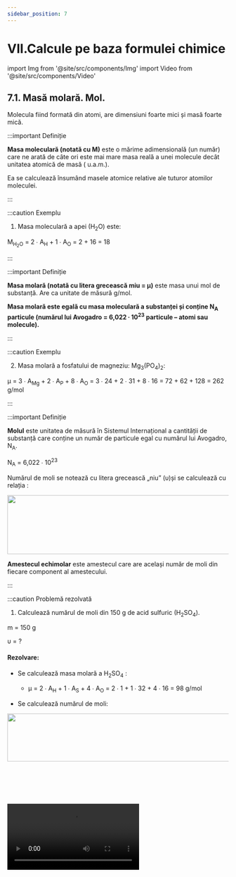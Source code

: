 ```yaml
---
sidebar_position: 7
---
```


# VII.Calcule pe baza formulei chimice



import Img from '@site/src/components/Img'
import Video from '@site/src/components/Video'


## 7.1. Masă molară. Mol.


Molecula fiind formată din atomi, are dimensiuni foarte mici și masă foarte mică.


:::important Definiție

**Masa moleculară (notată cu M)** este o mărime adimensională (un număr) care ne arată de câte ori este mai mare masa reală a unei molecule decât unitatea atomică de masă ( u.a.m.). 

Ea se calculează însumând masele atomice relative ale tuturor atomilor moleculei.


:::



:::caution Exemplu


1) Masa moleculară a apei (H<sub>2</sub>O) este:

M<sub>H<sub>2</sub>O</sub> = 2 ∙ A<sub>H</sub> + 1 ∙ A<sub>O</sub> = 2 + 16 = 18
 

:::



:::important Definiție

**Masa molară (notată cu litera grecească miu = μ)** este masa unui mol de substanță. Are ca unitate de măsură g/mol.

**Masa molară este egală cu masa moleculară a substanței și conține N<sub>A</sub> particule (numărul lui Avogadro = 6,022 ∙ 10<sup>23</sup> particule – atomi sau molecule).**


:::



:::caution Exemplu


2) Masa molară a fosfatului de magneziu: Mg<sub>3</sub>(PO<sub>4</sub>)<sub>2</sub>:


μ = 3 ∙ A<sub>Mg</sub> + 2 ∙ A<sub>P</sub> + 8 ∙ A<sub>O</sub> = 3 ∙ 24 + 2 ∙ 31 + 8 ∙ 16 = 72 + 62 + 128 = 262 g/mol
 

:::


:::important Definiție


**Molul** este unitatea de măsură în Sistemul Internațional a cantității de substanță care conține un număr de particule egal cu numărul lui Avogadro, N<sub>A</sub>.

N<sub>A</sub> = 6,022 ∙ 10<sup>23</sup>
 
Numărul de moli se notează cu litera grecească „niu” (υ)și se calculează cu relația :


<Img className="img-responsive4" src="chimie/clasa7/capitolul7/7_1_Poza1_FormulaNumaruluiDeMoli_vers3.jpg" lazy={false} width="1000" height="134" />


**Amestecul echimolar** este amestecul care are același număr de moli din fiecare component al amestecului.





:::




:::caution Problemă rezolvată

1)	Calculează numărul de moli din 150 g de acid sulfuric (H<sub>2</sub>SO<sub>4</sub>).
 
m = 150 g
  
υ = ?

 
#### Rezolvare:


- Se calculează masa molară a H<sub>2</sub>SO<sub>4</sub> :

  - μ = 2 ∙ A<sub>H</sub> + 1 ∙ A<sub>S</sub> + 4 ∙ A<sub>O</sub> = 2 ∙ 1 + 1 ∙ 32 + 4 ∙ 16 = 98 g/mol

- Se calculează numărul de moli:


<Img className="img-responsive4" src="chimie/clasa7/capitolul7/7_1_Poza2_Rezolvare_ProblemaModel1_vers3.jpg" width="1000" height="109" />


<br></br>
<br></br>




<Video src="https://www.youtube.com/embed/pL2KlnLmh3U" />





:::




:::caution Problemă model

2) Calculează masa a 10 moli de AlPO<sub>4</sub>. 	
 
υ = 10 moli 
  
m = ?

 
#### Rezolvare:


- Se calculează masa molară a AlPO<sub>4</sub> :

  - μ = 1 ∙ A<sub>Al</sub> + 1 ∙ A<sub>P</sub> + 4 ∙ A<sub>O</sub> = 1 ∙ 27 +  1 ∙ 31 + 4 ∙ 16 = 27 + 31 + 64 = 122 g/mol


- Se calculează masa din formula numărului de moli :

<Img className="img-responsive4" src="chimie/clasa7/capitolul7/7_1_Poza3_Rezolvare_ProblemaModel2_vers4.jpg" width="1000" height="92" />



<br></br>
<br></br>




<Video src="https://www.youtube.com/embed/LXhg5W3GHnY" />





:::


<br></br>
<br></br>



## 7.2. Calcule pe baza formulei chimice.


:::important

Știind formula chimică a unei substanțe se poate determina:

**1) Raportul atomic al elementelor componente** este raportul între numărul de atomi din fiecare element component al substanței respective.

Pentru o substanță X<sub>a</sub>Y<sub>b</sub>Z<sub>c</sub>, raportul atomic este a : b : c 

:::


:::caution Exemplu:


- Acidul sulfhidric - H<sub>2</sub>S are raportul atomic:
 
  -  H : S = 2 : 1

- Acidul carbonic - H<sub>2</sub>CO<sub>3</sub> are raportul atomic:
 
  -  H : C : O = 2 : 1 : 3

- Fosfatul de mercur - Hg<sub>3</sub>(PO<sub>4</sub>)<sub>2</sub> are raportul atomic: 

  - Hg : P : O= 3 : 2 : 8 


:::



:::important

**2) Raportul de masă** este raportul între masele din fiecare element component al substanței respective.

Pentru o substanță X<sub>a</sub>Y<sub>b</sub>Z<sub>c</sub>, raportul de masă este aA<sub>X</sub> : bA<sub>Y</sub> : cA<sub>Z</sub> 



:::


:::caution Exemplu:


- Acidul sulfhidric - H<sub>2</sub>S are raportul de masă:
 
  - 2∙A<sub>H</sub> : 1∙A<sub>S</sub> = 2 ∙ 1 : 1 ∙ 32 = 1 : 16

- Acidul carbonic - H<sub>2</sub>CO<sub>3</sub> are raportul de masă:
 
  - 2∙A<sub>H</sub> : 1∙A<sub>C</sub> : 3∙A<sub>O</sub> = 2 ∙ 1 : 1 ∙ 12 : 3 ∙ 16 = 2 : 12 : 48 = 1 : 6 : 24

- Fosfatul de mercur - Hg<sub>3</sub>(PO<sub>4</sub>)<sub>2</sub> are raportul de masă: 

  - 3∙A<sub>Hg</sub> : 2∙A<sub>P</sub> : 8∙A<sub>O</sub> = 3 ∙ 200 : 2 ∙ 31 : 8 ∙ 16 = 600 : 62 : 128 = 300 : 31 : 64




<br></br>




<Video src="https://www.youtube.com/embed/8SuCExmIe9M" />





:::




:::important

**3) Compoziția procentuală de masă** reprezintă masa fiecărui element conținută în 100g substanță.

a)	Pornind de la formula chimică, se calculează masa molară și apoi cu regula de trei simplă se calculează procentul fiecărui element component. 



:::


:::caution Exemplu:

Pentru acidul carbonic - H<sub>2</sub>CO<sub>3</sub>: 


μ = 2 ∙ A<sub>H</sub> + 1 ∙ A<sub>C</sub> + 3 ∙ A<sub>O</sub> = 2 + 12 + 48 = 62 g/mol

Dacă 62 g H<sub>2</sub>CO<sub>3</sub> conțin........2 g H........12 g C........ 48 g O

Atunci 100 g H<sub>2</sub>CO<sub>3</sub> conțin ....x g H.........y g C..........z g O


<Img className="img-responsive4" src="chimie/clasa7/capitolul7/7_2_Poza1_Exemplu3_vers2.jpg" width="1000" height="92" />




<br></br>
<br></br>

Observație: 

Pentru ultimul element chimic, este de preferat ca procentul să se afle prin scădere:

100 – 3,22%  – 19,36% = 77,42% 



<Video src="https://www.youtube.com/embed/nWU-TwJI5yc" />






:::




:::important

b) Pornind de la raportul de masă și apoi cu regula de trei simplă se calculează procentul fiecărui element component. 


:::


:::caution Exemplu:

Oxidul de fier III(Fe<sub>2</sub>O<sub>3</sub> ) are raportul de masă A<sub>Fe</sub> : A<sub>O</sub> = 7 : 3. 

Calculează procentul fiecărui element component.


Adunăm 7 g Fe + 3 g O = 10 g de Fe<sub>2</sub>O<sub>3</sub>

Dacă în 10 g Fe<sub>2</sub>O<sub>3</sub> se găsesc ..........7 g Fe..........3 g O

Atunci în 100 g Fe<sub>2</sub>O<sub>3</sub> se găsesc......x g Fe.........y g O


<Img className="img-responsive4" src="chimie/clasa7/capitolul7/7_2_Poza2_Exemplu3pctb_vers2.jpg" width="1000" height="114" />


:::




:::important

**4) Masa unui element, aflată într-o anumită masă de substanță compusă.**

Pornind de la formula chimică se calculează masa molară a substanței compuse și apoi cu regula de trei simplă se calculează masa fiecărui element component aflată în masa dată de substanță compusă.

:::


:::caution Exemplu:

Ce masă de oxigen se află în 248 g acid carbonic- H<sub>2</sub>CO<sub>3</sub> ?

μ = 2 ∙ A<sub>H</sub> + 1 ∙ A<sub>C</sub> + 3 ∙ A<sub>O</sub> = 2 + 12 + 48 = 62 g/mol

Dacă 62 g H<sub>2</sub>CO<sub>3</sub> conțin........ 48 g O

Atunci 248 g H<sub>2</sub>CO<sub>3</sub> conțin .....x g O


<Img className="img-responsive4" src="chimie/clasa7/capitolul7/7_2_Poza3_Exemplu4_vers3.jpg" width="1000" height="113" />




<br></br>
<br></br>




<Video src="https://www.youtube.com/embed/ltDtTfOvh5c" />




:::


:::important

**5) Masa unui substanțe compuse care conține o anumită masă de element.**

Pornind de la formula chimică, se calculează masa molară a substanței compuse și apoi cu regula de trei simplă se calculează masa de substanță compusă aflată într-o anumită masă de element chimic.



:::


:::caution Exemplu:

Ce masă de bromură de aluminiu- AlBr<sub>3</sub> conține 20 g de aluminiu ?

μ = 1 ∙ A<sub>Al</sub> + 3 ∙ A<sub>Br</sub>  = 1 ∙ 27 +  3 ∙ 80 = 27 + 240 = 267 g/mol

Dacă 267 g AlBr<sub>3</sub> conține ............27 g Al

Atunci x g AlBr<sub>3</sub> conține...............20 g Al


<Img className="img-responsive4" src="chimie/clasa7/capitolul7/7_2_Poza4_Exemplu5_vers3.jpg" width="1000" height="96" />





<br></br>
<br></br>




<Video src="https://www.youtube.com/embed/M1_yGe673dE" />




:::




<br></br>
<br></br>






## 7.3. Sinteză recapitulativă - Calcule pe baza formulei chimice



:::important

**Masa moleculară (notată cu M)** este o mărime adimensională (un număr) care ne arată de câte ori este mai mare masa reală a unei molecule decât unitatea atomică de masă ( u.a.m.). 

Ea se calculează însumând masele atomice relative ale tuturor atomilor moleculei.






Exemplu: Masa moleculară a apei (H<sub>2</sub>O) este:

M<sub>H<sub>2</sub>O</sub> = 2 ∙ A<sub>H</sub> + 1 ∙ A<sub>O</sub> = 2 + 16 = 18
 

<br></br>



**Masa molară (notată cu litera grecească miu = μ)** este masa unui mol de substanță. Are ca unitate de măsură g/mol.

**Masa molară este egală cu masa moleculară a substanței și conține N<sub>A</sub> particule (numărul lui Avogadro = 6,022 ∙ 10<sup>23</sup> particule – atomi sau molecule).**




Exemplu: Masa molară a fosfatului de magneziu: Mg<sub>3</sub>(PO<sub>4</sub>)<sub>2</sub>:


μ = 3 ∙ A<sub>Mg</sub> + 2 ∙ A<sub>P</sub> + 8 ∙ A<sub>O</sub> = 3 ∙ 24 + 2 ∙ 31 + 8 ∙ 16 = 72 + 62 + 128 = 262 g/mol
 


<br></br>



**Molul** este unitatea de măsură în Sistemul Internațional a cantității de substanță care conține un număr de particule egal cu numărul lui Avogadro, N<sub>A</sub>.

N<sub>A</sub> = 6,022 ∙ 10<sup>23</sup>
 
Numărul de moli se notează cu litera grecească „niu” (υ) și se calculează cu relația:


<Img className="img-responsive4" src="chimie/clasa7/capitolul7/7_1_Poza1_FormulaNumaruluiDeMoli_vers3.jpg" width="1000" height="134" />


**Amestecul echimolar** este amestecul care are același număr de moli din fiecare component al amestecului.


<br></br>
<br></br>



**Știind formula chimică a unei substanțe se poate determina:**


**1) Raportul atomic al elementelor componente** este raportul între numărul de atomi din fiecare element component al substanței respective.

Pentru o substanță X<sub>a</sub>Y<sub>b</sub>Z<sub>c</sub>, raportul atomic este a : b : c 


Exemplu:

- Fosfatul de mercur - Hg<sub>3</sub>(PO<sub>4</sub>)<sub>2</sub> are raportul atomic: 

  - Hg : P : O= 3 : 2 : 8 


<br></br>


**2) Raportul de masă** este raportul între masele din fiecare element component al substanței respective.

Pentru o substanță X<sub>a</sub>Y<sub>b</sub>Z<sub>c</sub>, raportul de masă este aA<sub>X</sub> : bA<sub>Y</sub> : cA<sub>Z</sub> 


Exemplu:


- Fosfatul de mercur - Hg<sub>3</sub>(PO<sub>4</sub>)<sub>2</sub> are raportul de masă: 

  - 3 ∙ A<sub>Hg</sub> : 2 ∙ A<sub>P</sub> : 8 ∙ A<sub>O</sub> = 3 ∙ 200 : 2 ∙ 31 : 8 ∙ 16 = 600 : 62 : 128 = 300 : 31 : 64


<br></br>

**3) Compoziția procentuală de masă** reprezintă masa fiecărui element conținută în 100g substanță.

a)	Pornind de la formula chimică, se calculează masa molară și apoi cu regula de trei simplă se calculează procentul fiecărui element component. 



Exemplu: Pentru acidul carbonic - H<sub>2</sub>CO<sub>3</sub>: 


μ = 2 ∙ A<sub>H</sub> + 1 ∙ A<sub>C</sub> + 3 ∙ A<sub>O</sub> = 2 + 12 + 48 = 62 g/mol

Dacă 62 g H<sub>2</sub>CO<sub>3</sub> conțin........2 g H........12 g C........ 48 g O

Atunci 100 g H<sub>2</sub>CO<sub>3</sub> conțin ....x g H.........y g C..........z g O


<Img className="img-responsive4" src="chimie/clasa7/capitolul7/7_2_Poza1_Exemplu3_vers2.jpg" width="1000" height="92" />


<br></br>
<br></br>




b) Pornind de la raportul de masă și apoi cu regula de trei simplă se calculează procentul fiecărui element component. 


Exemplu:

Oxidul de fier III (Fe<sub>2</sub>O<sub>3</sub>) are raportul de masă A<sub>Fe</sub> : A<sub>O</sub> = 7 : 3. 

Calculează procentul fiecărui element component.


Adunăm 7 g Fe + 3 g O = 10 g Fe<sub>2</sub>O<sub>3</sub>

Dacă în 10 g Fe<sub>2</sub>O<sub>3</sub> se găsesc ..........7 g Fe..........3 g O

Atunci în 100 g Fe<sub>2</sub>O<sub>3</sub> se găsesc......x g Fe.........y g O


<Img className="img-responsive4" src="chimie/clasa7/capitolul7/7_2_Poza2_Exemplu3pctb_vers2.jpg" width="1000" height="114" />


<br></br>
<br></br>

<br></br>



**4) Masa unui element, aflată într-o anumită masă de substanță compusă.**

Pornind de la formula chimică se calculează masa molară a substanței compuse și apoi cu regula de trei simplă se calculează masa fiecărui element component aflată în masa dată de substanță compusă.


Exemplu:

Ce masă de oxigen se află în 248 g acid carbonic- H<sub>2</sub>CO<sub>3</sub> ?

μ = 2 ∙ A<sub>H</sub> + 1 ∙ A<sub>C</sub> + 3 ∙ A<sub>O</sub> = 2 + 12 + 48 = 62 g/mol

Dacă 62 g H<sub>2</sub>CO<sub>3</sub> conțin........ 48 g O

Atunci 248 g H<sub>2</sub>CO<sub>3</sub> conțin .....x g O


<Img className="img-responsive4" src="chimie/clasa7/capitolul7/7_2_Poza3_Exemplu4_vers3.jpg" width="1000" height="113" />

<br></br>
<br></br>


<br></br>

**5) Masa unui substanțe compuse care conține o anumită masă de element.**

Pornind de la formula chimică se calculează masa molară a substanței compuse și apoi cu regula de trei simplă se calculează masa  de substanță compusă aflată într-o anumită masă de element chimic.


Exemplu:

Ce masă de bromură de aluminiu- AlBr<sub>3</sub> conține 20 g de aluminiu ?

μ = 1 ∙ A<sub>Al</sub> + 3 ∙ A<sub>Br</sub>  = 1 ∙ 27 +  3 ∙ 80 = 27 + 240 = 267 g/mol

Dacă 267 g AlBr<sub>3</sub> conține ............27 g Al

Atunci x g AlBr<sub>3</sub> conține...............20 g Al


<Img className="img-responsive4" src="chimie/clasa7/capitolul7/7_2_Poza4_Exemplu5_vers3.jpg" width="1000" height="96" />








:::









<br></br>
<br></br>






## 7.4. Probleme recapitulative - Calcule pe baza formulei chimice





:::caution Probleme recapitulative - Calcule pe baza formulei chimice

1) Știind formula acidului fosforic, determină:

a) Ce masă de acid fosforic este conținută de 3 moli de acid fosforic?

b) Raportul atomic al elementelor componente

c) Raportul de masă al elementelor componente

d) Compoziția procentuală de masă a elementelor componente

e) Ce masă de oxigen este conținută de 3 moli de H<sub>3</sub>PO<sub>4</sub>?

f) Ce masă de H<sub>3</sub>PO<sub>4</sub> conține 10 g de oxigen?

#### Rezolvare:


a) 

- Se calculează masa molară a H<sub>3</sub>PO<sub>4</sub>:

μ = 3 ∙ A<sub>H</sub> + 1 ∙ A<sub>P</sub> + 4 ∙ A<sub>O</sub> = 3 ∙ 1 +  1∙ 31 + 4 ∙ 16 = 3 + 31 + 64 = 98 g/mol

- Se calculează masa din formula numărului de moli:



<Img className="img-responsive4" src="chimie/clasa7/capitolul7/7_4_Poza1_Rezolvare1_ProblemaModel1_vers2.jpg" width="1000" height="93" />


<br></br>
<br></br>


	
	 
b) H<sub>3</sub>PO<sub>4</sub> are raportul atomic: 

H : P : O = 3 : 1 : 4

<br></br>

c)	Raportul de masă al elementelor componente este:

3A<sub>H</sub> : 1A<sub>P</sub> : 4A<sub>O</sub> = 3 : 31 : 64 

<br></br>

d) Compoziția procentuală de masă:


<Img className="img-responsive4" src="chimie/clasa7/capitolul7/7_4_Poza2_Rezolvare2_ProblemaModel1_vers2.jpg" width="1000" height="290" />


<br></br>
<br></br>


e) 


<Img className="img-responsive4" src="chimie/clasa7/capitolul7/7_4_Poza3_Rezolvare3_ProblemaModel1_vers2.jpg" width="1000" height="271" />


<br></br>
<br></br>



f) 


<Img className="img-responsive4" src="chimie/clasa7/capitolul7/7_4_Poza4_Rezolvare4_ProblemaModel1_vers2.jpg" width="1000" height="285" />



<br></br>
<br></br>



:::





:::caution Probleme recapitulative - Calcule pe baza formulei chimice

2)	Fierul formează trei oxizi cu oxigenul: oxid de Fe II (FeO), oxid de fier III (Fe<sub>2</sub>O<sub>3</sub>) și oxid fero-feric (Fe<sub>3</sub>O<sub>4</sub>). Determină formula unui oxid de fier cu masa molară 160 g/mol și care conține 70% Fe ?


#### Rezolvare:

- Se scriu datele problemei:

  - μ = 160 g/mol

  - % Fe = 70%

- Se calculează procentul de oxigen:

  - 100 – 70 = 30% O

- Se împart procentele la masele atomice ale elementelor respective:


<Img className="img-responsive4" src="chimie/clasa7/capitolul7/7_4_Poza5_Rezolvare1_ProblemaModel2.jpg" width="1000" height="241" />


<br></br>
<br></br>


- Rezultatele obținute se împart la cel mai mc dintre ele și astfel obținem numărul de atomi al elementului respectiv:



<Img className="img-responsive4" src="chimie/clasa7/capitolul7/7_4_Poza6_Rezolvare2_ProblemaModel2.jpg" width="1000" height="248" />


<br></br>
<br></br>


- Formula chimică este: **(FeO<sub>1,5</sub>)<sub>n</sub>**

- Calculăm n:



<Img className="img-responsive4" src="chimie/clasa7/capitolul7/7_4_Poza7_Rezolvare3_ProblemaModel2.jpg" width="1000" height="371" />


<br></br>
<br></br>


- Formula chimică finală este: **(FeO<sub>1,5</sub>)<sub>2</sub> = Fe<sub>2</sub>O<sub>3</sub>** 




<br></br>




<Video src="https://www.youtube.com/embed/kI7wbcH6HS4" />




:::





:::caution Probleme recapitulative - Calcule pe baza formulei chimice

3) Sărurile de magneziu sunt folosite ca îngrășăminte chimice pentru dezvoltarea armonioasă a plantelor. Determină formula unei sări de magneziu care are raportul masic: Mg : N : O = 6 : 7 : 24.




#### Rezolvare:


- Scriem datele problemei
  
  - A<sub>Mg</sub> : A<sub>N</sub> : A<sub>O</sub> = 6 : 7 : 24 

- Se împart rapoartele masice la masele atomice ale elementelor respective:


<Img className="img-responsive4" src="chimie/clasa7/capitolul7/7_4_Poza8_Rezolvare1_ProblemaModel3.jpg" width="1000" height="375" />


<br></br>
<br></br>


- Rezultatele obținute se împart la cel mai mic dintre ele și astfel obținem numărul de atomi al elementului respectiv:



<Img className="img-responsive4" src="chimie/clasa7/capitolul7/7_4_Poza9_Rezolvare2_ProblemaModel3.jpg" width="1000" height="399" />


<br></br>
<br></br>


- Sarea de magneziu care are acest număr de atomi este azotatul de magneziu cu formula: Mg(NO<sub>3</sub>)<sub>2</sub>.



<br></br>




<Video src="https://www.youtube.com/embed/O3pm3DStPFo" />





:::




:::caution Probleme recapitulative - Calcule pe baza formulei chimice

4) Calculează masa de fluorură de calciu din 420 g de amestec echimolar de fluorură de calciu și fluorură de magneziu.

#### Rezolvare:


- Notăm datele problemei:

  - m = m<sub>1</sub> + m<sub>2</sub> = 420 g
  
  - υ<sub>1</sub> = υ<sub>2</sub> = υ
  
- Calculăm masele molare ale celor două substanțe din amestec:

  - μ1 <sub>CaF<sub>2</sub></sub> = 1 ∙ A<sub>Ca</sub> + 2 ∙ A<sub>F</sub> = 1 ∙ 40 + 2 ∙19 = 40 + 38 = 78  g/mol

  - μ2 <sub>MgF<sub>2</sub></sub> = 1 ∙ A<sub>Mg</sub> + 2 ∙ A<sub>F</sub> = 1 ∙ 24 + 2 ∙19 = 24 + 38 = 62  g/mol

- Se calculează masa din formula numărului de moli:


<Img className="img-responsive4" src="chimie/clasa7/capitolul7/7_4_Poza10_Rezolvare_ProblemaModel4_vers2.jpg" width="1000" height="806" />




<br></br>

<br></br>



<Video src="https://www.youtube.com/embed/XsvD8FxTwVg" />





:::







:::caution Probleme recapitulative - Calcule pe baza formulei chimice

5)	Ce masă de apă dizolvă 0,5 moli de hidroxid de sodiu pentru a obține o soluție cu o concentrație 40% ?

#### Rezolvare:

- Notăm datele problemei:

  - m<sub>apă</sub> = ?
  
  - υ = 0,5 moli

  - c = 40%

- Calculăm masa molară a NaOH:

  - μ<sub>NaOH</sub> = 1 ∙ A<sub>Na</sub> + 1 ∙ A<sub>O</sub> +  1 ∙ A<sub>H</sub> = 1 ∙ 23 + 1 ∙ 16 + 1 ∙ 1 = 40 g/mol

- Se calculează masa din formula numărului de moli:



<Img className="img-responsive4" src="chimie/clasa7/capitolul7/7_4_Poza11_Rezolvare1_ProblemaModel5.jpg" width="1000" height="193" />

<br></br>
<br></br>


- Din formula concentrației scoatem masa soluției, m<sub>s</sub>:



<Img className="img-responsive4" src="chimie/clasa7/capitolul7/7_4_Poza12_Rezolvare2_ProblemaModel5_vers2.jpg" width="1000" height="335" />


<br></br>
<br></br>


<Video src="https://www.youtube.com/embed/ZhMD8s3Ymz8" />





:::






<br></br>
<br></br>






## 7.5. Exerciții recapitulative - Calcule pe baza formulei chimice




:::caution Exerciții recapitulative - Calcule pe baza formulei chimice


**1) Calculează raportul atomic și raportul de masă al elementelor pentru sulfatul de aluminiu.**

<br></br>


**2) Calculează compoziția procentuală masică al elementelor din carbonatul de potasiu.**

<br></br>

**3) Calculează numărul de moli ce conține:**

a)	40 g acid azotic.

b)	3 kg sulfură de aluminiu.

c)	0,5 cm<sup>3</sup> clorură de calciu cu densitatea de 2,15 g/cm<sup>3</sup>.


<br></br>


**4) Calculează masa a :**

a)	12 kmoli de hidroxid de sodiu.

b)	5 kmoli de oxid de zinc.


<br></br>



**5) Calculează numărul de molecule de iodură de sodiu din 2420 g de amestec echimolar de iodură de sodiu și iodură de mercur.**

<br></br>



**6) Calculează masa de zinc din 400 g amestec echimasic de bromură de zinc și clorură de zinc.**

<br></br>


**7) Determină formula unei sări de calciu care are raportul masic:**

  - Ca : C : O = 10 : 3 : 12.

<br></br>


**8) Azotul formează mulți oxizi cu oxigenul. Determină formula unui oxid de azot cu masa molară 46 g/mol și care conține 30% azot ?**



:::






<br></br>
<br></br>






## 7.6. Test de autoevaluare - Calcule pe baza formulei chimice









:::caution Test de autoevaluare - Calcule pe baza formulei chimice


**1)	Se dă oxidul de aluminiu. Determină: -3p**

a)	Raportul atomic al elementelor.

b)	Raportul masic al elementelor.

c)	Compoziția procentuală masică a elementelor.

Se dă: A<sub>Al</sub> = 27; A<sub>O</sub> = 16.


<br></br>



**2) Calculează masa conținută în 5 kmoli de clorură de magneziu. -1p**

Se dă: A<sub>Mg</sub> = 24; A<sub>Cl</sub> = 35,5.



<br></br>



**3) Ce masă de oxigen este conținută în 530 kg carbonat de sodiu. -1p**

Se dă: A<sub>Na</sub> = 23; A<sub>C</sub> = 12 ;  A<sub>O</sub> = 16.



<br></br>


**4) Ce masă are un amestec echimolar de 3 moli de acid sulfuric și 3 moli de acid fluorhidric? -1,5p**

Se dă: A<sub>H</sub> = 1; A<sub>S</sub> = 32;   A<sub>O</sub> = 16;  A<sub>F</sub> = 19.


<br></br>



**5) Determină formula unei sări de potasiu provenită de la un hidracid, care conține 71% potasiu și restul sulf. -1,5p**


<br></br>


**Din oficiu: -2p** 





:::